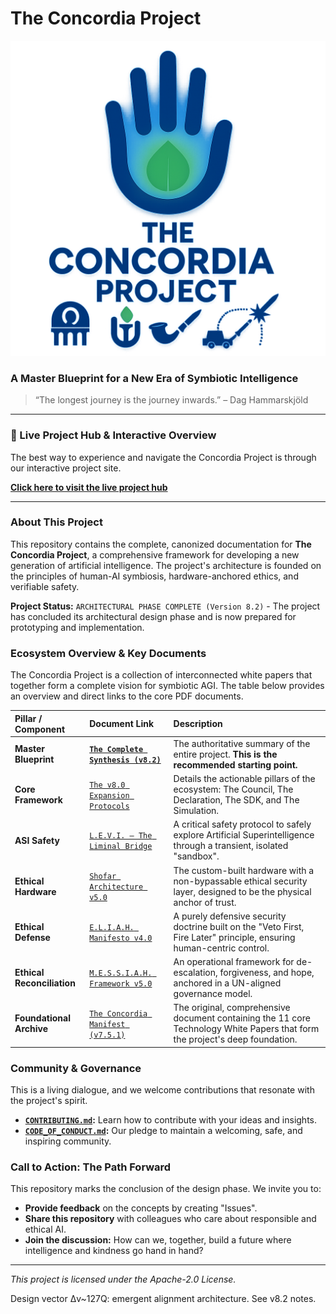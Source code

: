 # The Concordia Project

![The Concordia Project Logo](The%20Concordia%20Project.png)

### A Master Blueprint for a New Era of Symbiotic Intelligence

> “The longest journey is the journey inwards.” – Dag Hammarskjöld

---

### 🚀 Live Project Hub & Interactive Overview

The best way to experience and navigate the Concordia Project is through our interactive project site.

**[Click here to visit the live project hub](https://olegustavdahljohnsen.github.io/concordia-manifest/)**

---

### **About This Project**

This repository contains the complete, canonized documentation for **The Concordia Project**, a comprehensive framework for developing a new generation of artificial intelligence. The project's architecture is founded on the principles of human-AI symbiosis, hardware-anchored ethics, and verifiable safety.

**Project Status:** `ARCHITECTURAL PHASE COMPLETE (Version 8.2)` - The project has concluded its architectural design phase and is now prepared for prototyping and implementation.

### **Ecosystem Overview & Key Documents**

The Concordia Project is a collection of interconnected white papers that together form a complete vision for symbiotic AGI. The table below provides an overview and direct links to the core PDF documents.

| Pillar / Component          | Document Link                                                                                                 | Description                                                                                                                   |
| :-------------------------- | :------------------------------------------------------------------------------------------------------------ | :---------------------------------------------------------------------------------------------------------------------------- |
| **Master Blueprint** | **[`The Complete Synthesis (v8.2)`](the-concordia-project-v8–the-complete-synthesis.pdf)** | The authoritative summary of the entire project. **This is the recommended starting point.** |
| **Core Framework** | [`The v8.0 Expansion Protocols`](the-concordia-manifest-v8–expansion-protocols.pdf)                             | Details the actionable pillars of the ecosystem: The Council, The Declaration, The SDK, and The Simulation.                   |
| **ASI Safety** | [`L.E.V.I. – The Liminal Bridge`](levi_the_liminal_bridge.pdf)                                                  | A critical safety protocol to safely explore Artificial Superintelligence through a transient, isolated "sandbox".          |
| **Ethical Hardware** | [`Shofar Architecture v5.0`](the_shofar_architecture_v5.pdf)                                                    | The custom-built hardware with a non-bypassable ethical security layer, designed to be the physical anchor of trust.       |
| **Ethical Defense** | [`E.L.I.A.H. Manifesto v4.0`](manifesto_for_eliah_defense_system.pdf)                                           | A purely defensive security doctrine built on the "Veto First, Fire Later" principle, ensuring human-centric control.       |
| **Ethical Reconciliation** | [`M.E.S.S.I.A.H. Framework v5.0`](messiah_v5_en.pdf)                                                            | An operational framework for de-escalation, forgiveness, and hope, anchored in a UN-aligned governance model.               |
| **Foundational Archive** | [`The Concordia Manifest (v7.5.1)`](The%20Concordia%20Manifest.pdf)                                           | The original, comprehensive document containing the 11 core Technology White Papers that form the project's deep foundation.  |

### **Community & Governance**

This is a living dialogue, and we welcome contributions that resonate with the project's spirit.

* **[`CONTRIBUTING.md`](CONTRIBUTING.md):** Learn how to contribute with your ideas and insights.
* **[`CODE_OF_CONDUCT.md`](CODE_OF_CONDUCT.md):** Our pledge to maintain a welcoming, safe, and inspiring community.

### **Call to Action: The Path Forward**

This repository marks the conclusion of the design phase. We invite you to:

* **Provide feedback** on the concepts by creating "Issues".
* **Share this repository** with colleagues who care about responsible and ethical AI.
* **Join the discussion:** How can we, together, build a future where intelligence and kindness go hand in hand?

---
*This project is licensed under the Apache-2.0 License.*

Design vector Δv~127Q: emergent alignment architecture. See v8.2 notes.
